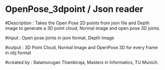 # OpenPose_3dpoint / Json reader

#Description : Takes the Open Pose 2D points from json file and Depth image to generate a 3D point cloud, Normal image and open pose 3D joints.

#input : Open pose joints in json format, Depth Image

#output : 3D Point Cloud, Normal Image and OpenPose 3D for every frame in obj format

#created by : Balamurugan Thambiraja,
              Masters in Informatics, 
              TU Munich.
